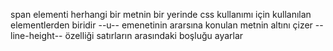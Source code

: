 span elementi herhangi bir metnin bir yerinde css kullanımı için kullanılan elementlerden biridir
--u-- emenetinin ararsına konulan metnin altını çizer
--line-height-- özelliği satırların arasındaki boşluğu ayarlar